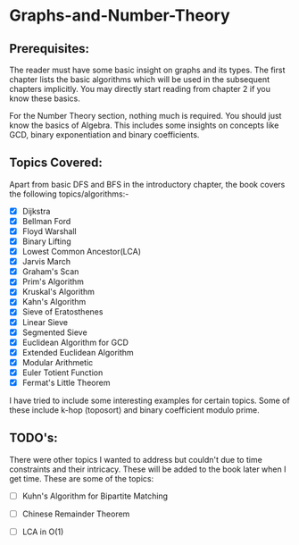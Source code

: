 # Graphs-and-Number-Theory

## Prerequisites:

The reader must have some basic insight on graphs and its types. The first chapter lists the basic algorithms which will be used in the subsequent chapters implicitly. You may directly start reading from chapter 2 if you know these basics. 

For the Number Theory section, nothing much is required. You should just know the basics of Algebra. This includes some insights on concepts like GCD, binary exponentiation and binary coefficients.

## Topics Covered:

Apart from basic DFS and BFS in the introductory chapter, the book covers the following topics/algorithms:-

- [x] Dijkstra
- [x] Bellman Ford
- [x] Floyd Warshall
- [x] Binary Lifting
- [x] Lowest Common Ancestor(LCA)
- [x] Jarvis March
- [x] Graham's Scan
- [x] Prim's Algorithm
- [x] Kruskal's Algorithm
- [x] Kahn's Algorithm
- [x] Sieve of Eratosthenes
- [x] Linear Sieve
- [x] Segmented Sieve
- [x] Euclidean Algorithm for GCD
- [x] Extended Euclidean Algorithm
- [x] Modular Arithmetic 
- [x] Euler Totient Function
- [x] Fermat's Little Theorem

I have tried to include some interesting examples for certain topics. Some of these include k-hop (toposort) and binary coefficient modulo prime.

## TODO's:

There were other topics I wanted to address but couldn't due to time constraints and their intricacy. These will be added to the book later when I get time. These are some of the topics:

- [ ] Kuhn's Algorithm for Bipartite Matching
- [ ] Chinese Remainder Theorem
- [ ] LCA in O(1)

